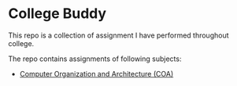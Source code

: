 # College Buddy

This repo is a collection of assignment I have performed throughout college.

The repo contains assignments of following subjects:

- [Computer Organization and Architecture (COA)](./COA)
